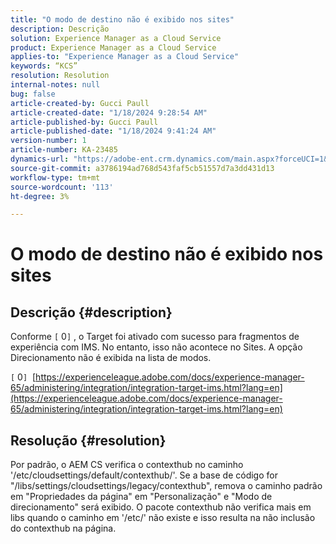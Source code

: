 ```yaml
---
title: "O modo de destino não é exibido nos sites"
description: Descrição
solution: Experience Manager as a Cloud Service
product: Experience Manager as a Cloud Service
applies-to: "Experience Manager as a Cloud Service"
keywords: “KCS”
resolution: Resolution
internal-notes: null
bug: false
article-created-by: Gucci Paull
article-created-date: "1/18/2024 9:28:54 AM"
article-published-by: Gucci Paull
article-published-date: "1/18/2024 9:41:24 AM"
version-number: 1
article-number: KA-23485
dynamics-url: "https://adobe-ent.crm.dynamics.com/main.aspx?forceUCI=1&pagetype=entityrecord&etn=knowledgearticle&id=394949fe-e3b5-ee11-a569-6045bd006c82"
source-git-commit: a3786194ad768d543faf5cb51557d7a3dd431d13
workflow-type: tm+mt
source-wordcount: '113'
ht-degree: 3%

---
```


# O modo de destino não é exibido nos sites

## Descrição {#description}


Conforme `[` 0`]` , o Target foi ativado com sucesso para fragmentos de experiência com IMS. No entanto, isso não acontece no Sites. A opção Direcionamento não é exibida na lista de modos.

`[` 0`]`  [https://experienceleague.adobe.com/docs/experience-manager-65/administering/integration/integration-target-ims.html?lang=en](https://experienceleague.adobe.com/docs/experience-manager-65/administering/integration/integration-target-ims.html?lang=en)


## Resolução {#resolution}


Por padrão, o AEM CS verifica o contexthub no caminho &#39;/etc/cloudsettings/default/contexthub/&#39;. Se a base de código for &quot;/libs/settings/cloudsettings/legacy/contexthub&quot;, remova o caminho padrão em &quot;Propriedades da página&quot; em &quot;Personalização&quot; e &quot;Modo de direcionamento&quot; será exibido. O pacote contexthub não verifica mais em libs quando o caminho em &#39;/etc/&#39; não existe e isso resulta na não inclusão do contexthub na página.
